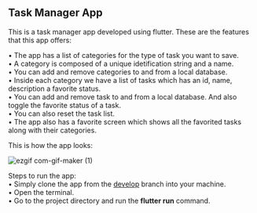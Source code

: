 
## Task Manager App

This is a task manager app developed using flutter. These are the features that this app offers:<br/>

 • The app has a list of categories for the type of task you want to save.<br/>
 • A category is composed of a unique idetification string and a name.<br/> 
 • You can add and remove categories to and from a local database.<br/> 
 • Inside each category we have a list of tasks which has an id, name, description a favorite status.<br/>
 • You can add and remove task to and from a local database. And also toggle the favorite status of a task.<br/>
 • You can also reset the task list.<br/>
 • The app also has a favorite screen which shows all the favorited tasks along with their categories.<br/>
 
 This is how the app looks:
 
 ![ezgif com-gif-maker (1)](https://user-images.githubusercontent.com/47769641/132040006-6c13f362-b623-427a-89ed-39d31701497b.gif)

Steps to run the app: <br/>
• Simply clone the app from the [develop](https://github.com/SmritiArora/task-manager-flutter/tree/develop) branch into your machine.<br/>
• Open the terminal.<br/>
• Go to the project directory and run the **flutter run** command.<br/>

